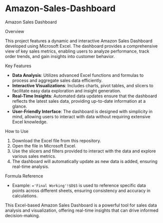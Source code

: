 # Amazon-Sales-Dashboard



 Amazon Sales Dashboard

Overview

This project features a dynamic and interactive Amazon Sales Dashboard developed using Microsoft Excel. The dashboard provides a comprehensive view of key sales metrics, enabling users to analyze performance, track order trends, and gain insights into customer behavior.

Key Features

- **Data Analysis**: Utilizes advanced Excel functions and formulas to process and aggregate sales data efficiently.
- **Interactive Visualizations**: Includes charts, pivot tables, and slicers to facilitate easy data exploration and insight generation.
- **Real-Time Insights**: Automated data updates ensure that the dashboard reflects the latest sales data, providing up-to-date information at a glance.
- **User-Friendly Interface**: The dashboard is designed with simplicity in mind, allowing users to interact with data without requiring extensive Excel knowledge.

How to Use

1. Download the Excel file from this repository.
2. Open the file in Microsoft Excel.
3. Use the slicers and filters provided to interact with the data and explore various sales metrics.
4. The dashboard will automatically update as new data is added, ensuring real-time analysis.

Formula Reference

- Example: `='Final Working'!$D$5` is used to reference specific data points across different sheets, ensuring consistency and accuracy in calculations.

This Excel-based Amazon Sales Dashboard is a powerful tool for sales data analysis and visualization, offering real-time insights that can drive informed decision-making.



